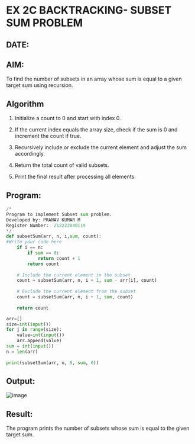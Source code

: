 # EX 2C BACKTRACKING- SUBSET SUM PROBLEM
## DATE:
## AIM:
To find the number of subsets in an array whose sum is equal to a given target sum using recursion.


## Algorithm
1. Initialize a count to 0 and start with index 0.

2. If the current index equals the array size, check if the sum is 0 and increment the count if true.

3. Recursively include or exclude the current element and adjust the sum accordingly.

4. Return the total count of valid subsets.

5. Print the final result after processing all elements.

## Program:
```py
/*
Program to implement Subset sum problem.
Developed by: PRANAV KUMAR M
Register Number:  212222040119
*/
def subsetSum(arr, n, i,sum, count):
#Write your code here
    if i == n:
        if sum == 0:
            return count + 1
        return count
    
    # Include the current element in the subset
    count = subsetSum(arr, n, i + 1, sum - arr[i], count)
    
    # Exclude the current element from the subset
    count = subsetSum(arr, n, i + 1, sum, count)
    
    return count

arr=[]
size=int(input())
for j in range(size):
    value=int(input())
    arr.append(value)
sum = int(input())
n = len(arr)
 
print(subsetSum(arr, n, 0, sum, 0))
```

## Output:
![image](https://github.com/user-attachments/assets/10357c83-2b77-4606-b13a-db656d1b5cc7)



## Result:
The program prints the number of subsets whose sum is equal to the given target sum.
